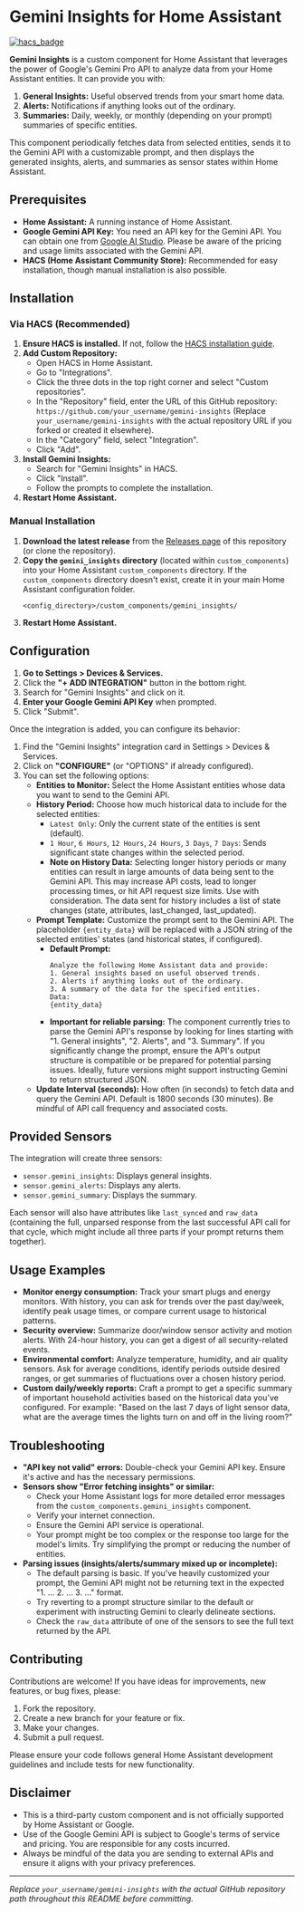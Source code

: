 # Gemini Insights for Home Assistant

[![hacs_badge](https://img.shields.io/badge/HACS-Default-orange.svg)](https://github.com/hacs/integration)

**Gemini Insights** is a custom component for Home Assistant that leverages the power of Google's Gemini Pro API to analyze data from your Home Assistant entities. It can provide you with:

1.  **General Insights:** Useful observed trends from your smart home data.
2.  **Alerts:** Notifications if anything looks out of the ordinary.
3.  **Summaries:** Daily, weekly, or monthly (depending on your prompt) summaries of specific entities.

This component periodically fetches data from selected entities, sends it to the Gemini API with a customizable prompt, and then displays the generated insights, alerts, and summaries as sensor states within Home Assistant.

## Prerequisites

*   **Home Assistant:** A running instance of Home Assistant.
*   **Google Gemini API Key:** You need an API key for the Gemini API. You can obtain one from [Google AI Studio](https://aistudio.google.com/app/apikey). Please be aware of the pricing and usage limits associated with the Gemini API.
*   **HACS (Home Assistant Community Store):** Recommended for easy installation, though manual installation is also possible.

## Installation

### Via HACS (Recommended)

1.  **Ensure HACS is installed.** If not, follow the [HACS installation guide](https://hacs.xyz/docs/installation/prerequisites).
2.  **Add Custom Repository:**
    *   Open HACS in Home Assistant.
    *   Go to "Integrations".
    *   Click the three dots in the top right corner and select "Custom repositories".
    *   In the "Repository" field, enter the URL of this GitHub repository: `https://github.com/your_username/gemini-insights` (Replace `your_username/gemini-insights` with the actual repository URL if you forked or created it elsewhere).
    *   In the "Category" field, select "Integration".
    *   Click "Add".
3.  **Install Gemini Insights:**
    *   Search for "Gemini Insights" in HACS.
    *   Click "Install".
    *   Follow the prompts to complete the installation.
4.  **Restart Home Assistant.**

### Manual Installation

1.  **Download the latest release** from the [Releases page](https://github.com/your_username/gemini-insights/releases) of this repository (or clone the repository).
2.  **Copy the `gemini_insights` directory** (located within `custom_components`) into your Home Assistant `custom_components` directory. If the `custom_components` directory doesn't exist, create it in your main Home Assistant configuration folder.
    ```
    <config_directory>/custom_components/gemini_insights/
    ```
3.  **Restart Home Assistant.**

## Configuration

1.  **Go to Settings > Devices & Services.**
2.  Click the **"+ ADD INTEGRATION"** button in the bottom right.
3.  Search for "Gemini Insights" and click on it.
4.  **Enter your Google Gemini API Key** when prompted.
5.  Click "Submit".

Once the integration is added, you can configure its behavior:

1.  Find the "Gemini Insights" integration card in Settings > Devices & Services.
2.  Click on **"CONFIGURE"** (or "OPTIONS" if already configured).
3.  You can set the following options:
    *   **Entities to Monitor:** Select the Home Assistant entities whose data you want to send to the Gemini API.
    *   **History Period:** Choose how much historical data to include for the selected entities:
        *   `Latest Only`: Only the current state of the entities is sent (default).
        *   `1 Hour`, `6 Hours`, `12 Hours`, `24 Hours`, `3 Days`, `7 Days`: Sends significant state changes within the selected period.
        *   **Note on History Data:** Selecting longer history periods or many entities can result in large amounts of data being sent to the Gemini API. This may increase API costs, lead to longer processing times, or hit API request size limits. Use with consideration. The data sent for history includes a list of state changes (state, attributes, last_changed, last_updated).
    *   **Prompt Template:** Customize the prompt sent to the Gemini API. The placeholder `{entity_data}` will be replaced with a JSON string of the selected entities' states (and historical states, if configured).
        *   **Default Prompt:**
            ```
            Analyze the following Home Assistant data and provide:
            1. General insights based on useful observed trends.
            2. Alerts if anything looks out of the ordinary.
            3. A summary of the data for the specified entities.
            Data:
            {entity_data}
            ```
        *   **Important for reliable parsing:** The component currently tries to parse the Gemini API's response by looking for lines starting with "1. General insights", "2. Alerts", and "3. Summary". If you significantly change the prompt, ensure the API's output structure is compatible or be prepared for potential parsing issues. Ideally, future versions might support instructing Gemini to return structured JSON.
    *   **Update Interval (seconds):** How often (in seconds) to fetch data and query the Gemini API. Default is 1800 seconds (30 minutes). Be mindful of API call frequency and associated costs.

## Provided Sensors

The integration will create three sensors:

*   `sensor.gemini_insights`: Displays general insights.
*   `sensor.gemini_alerts`: Displays any alerts.
*   `sensor.gemini_summary`: Displays the summary.

Each sensor will also have attributes like `last_synced` and `raw_data` (containing the full, unparsed response from the last successful API call for that cycle, which might include all three parts if your prompt returns them together).

## Usage Examples

*   **Monitor energy consumption:** Track your smart plugs and energy monitors. With history, you can ask for trends over the past day/week, identify peak usage times, or compare current usage to historical patterns.
*   **Security overview:** Summarize door/window sensor activity and motion alerts. With 24-hour history, you can get a digest of all security-related events.
*   **Environmental comfort:** Analyze temperature, humidity, and air quality sensors. Ask for average conditions, identify periods outside desired ranges, or get summaries of fluctuations over a chosen history period.
*   **Custom daily/weekly reports:** Craft a prompt to get a specific summary of important household activities based on the historical data you've configured. For example: "Based on the last 7 days of light sensor data, what are the average times the lights turn on and off in the living room?"

## Troubleshooting

*   **"API key not valid" errors:** Double-check your Gemini API key. Ensure it's active and has the necessary permissions.
*   **Sensors show "Error fetching insights" or similar:**
    *   Check your Home Assistant logs for more detailed error messages from the `custom_components.gemini_insights` component.
    *   Verify your internet connection.
    *   Ensure the Gemini API service is operational.
    *   Your prompt might be too complex or the response too large for the model's limits. Try simplifying the prompt or reducing the number of entities.
*   **Parsing issues (insights/alerts/summary mixed up or incomplete):**
    *   The default parsing is basic. If you've heavily customized your prompt, the Gemini API might not be returning text in the expected "1. ... 2. ... 3. ..." format.
    *   Try reverting to a prompt structure similar to the default or experiment with instructing Gemini to clearly delineate sections.
    *   Check the `raw_data` attribute of one of the sensors to see the full text returned by the API.

## Contributing

Contributions are welcome! If you have ideas for improvements, new features, or bug fixes, please:

1.  Fork the repository.
2.  Create a new branch for your feature or fix.
3.  Make your changes.
4.  Submit a pull request.

Please ensure your code follows general Home Assistant development guidelines and include tests for new functionality.

## Disclaimer

*   This is a third-party custom component and is not officially supported by Home Assistant or Google.
*   Use of the Google Gemini API is subject to Google's terms of service and pricing. You are responsible for any costs incurred.
*   Always be mindful of the data you are sending to external APIs and ensure it aligns with your privacy preferences.

---

*Replace `your_username/gemini-insights` with the actual GitHub repository path throughout this README before committing.*

